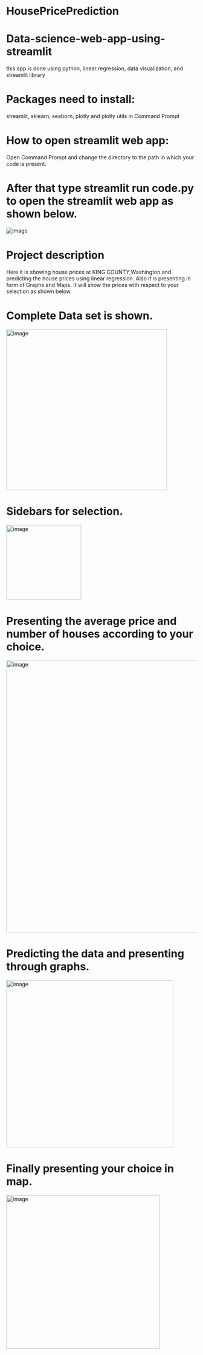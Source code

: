 # HousePricePrediction
# Data-science-web-app-using-streamlit
this app is done using python, linear regression, data visualization, and streamlit library

# Packages need to install:
streamlit, sklearn, seaborn, plotly and plotly utils in Command Prompt

# How to open streamlit web app:
Open Command Prompt and change the directory to the path in which your code is present.
# After that type streamlit run code.py to open the streamlit web app as shown below.
![image](https://github.com/GaneshRacha/HousePricePrediction/assets/60355360/3eb61aa4-740c-4926-a305-874af4f795bf)

# Project description
Here it is showing house prices at KING COUNTY,Washington and predicting the house prices using linear regression. Also it is presenting in form of Graphs and Maps. It will show the prices with respect to your selection as shown below.

# Complete Data set is shown.
<img width="425" alt="image" src="https://github.com/GaneshRacha/HousePricePrediction/assets/60355360/19347ed2-7f41-427b-9add-9d1091e84abd">

# Sidebars for selection.
<img width="198" alt="image" src="https://github.com/GaneshRacha/HousePricePrediction/assets/60355360/b2cec2b2-4695-4d44-ace0-8e0be30083cd">

# Presenting the average price and number of houses according to your choice.
<img width="719" alt="image" src="https://github.com/GaneshRacha/HousePricePrediction/assets/60355360/9938026f-da93-4aa4-8584-f278be997d75">

# Predicting the data and presenting through graphs.
<img width="442" alt="image" src="https://github.com/GaneshRacha/HousePricePrediction/assets/60355360/01d6fe3e-4d5d-4643-95f2-60a22c07634f">

# Finally presenting your choice in map.
<img width="406" alt="image" src="https://github.com/GaneshRacha/HousePricePrediction/assets/60355360/3fd810a1-797d-4f98-8df3-ddb1b0be16a4">





